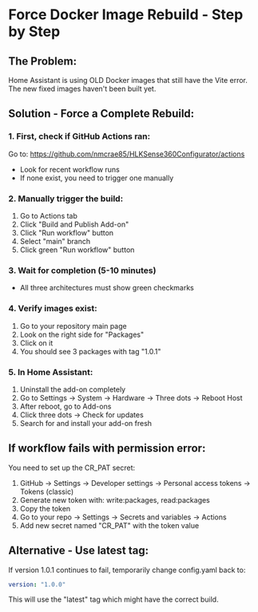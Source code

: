 # Force Docker Image Rebuild - Step by Step

## The Problem:
Home Assistant is using OLD Docker images that still have the Vite error. The new fixed images haven't been built yet.

## Solution - Force a Complete Rebuild:

### 1. First, check if GitHub Actions ran:
Go to: https://github.com/nmcrae85/HLKSense360Configurator/actions
- Look for recent workflow runs
- If none exist, you need to trigger one manually

### 2. Manually trigger the build:
1. Go to Actions tab
2. Click "Build and Publish Add-on"
3. Click "Run workflow" button
4. Select "main" branch
5. Click green "Run workflow" button

### 3. Wait for completion (5-10 minutes)
- All three architectures must show green checkmarks

### 4. Verify images exist:
1. Go to your repository main page
2. Look on the right side for "Packages"
3. Click on it
4. You should see 3 packages with tag "1.0.1"

### 5. In Home Assistant:
1. Uninstall the add-on completely
2. Go to Settings → System → Hardware → Three dots → Reboot Host
3. After reboot, go to Add-ons
4. Click three dots → Check for updates
5. Search for and install your add-on fresh

## If workflow fails with permission error:
You need to set up the CR_PAT secret:
1. GitHub → Settings → Developer settings → Personal access tokens → Tokens (classic)
2. Generate new token with: write:packages, read:packages
3. Copy the token
4. Go to your repo → Settings → Secrets and variables → Actions
5. Add new secret named "CR_PAT" with the token value

## Alternative - Use latest tag:
If version 1.0.1 continues to fail, temporarily change config.yaml back to:
```yaml
version: "1.0.0"
```
This will use the "latest" tag which might have the correct build.